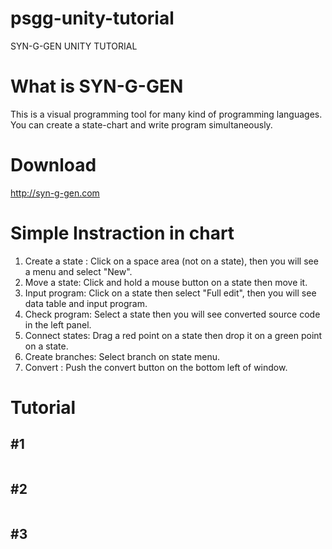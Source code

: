 # psgg-unity-tutorial

SYN-G-GEN UNITY TUTORIAL

# What is SYN-G-GEN

This is a visual programming tool for many kind of programming languages. You can create a state-chart and write program simultaneously.

# Download

http://syn-g-gen.com

# Simple Instraction in chart

1. Create a state : Click on a space area (not on a state), then you will see a menu and select "New".  
2. Move a state: Click and hold a mouse button on a state then move it.  
3. Input program: Click on a state then select "Full edit", then you will see data table and input program.  
4. Check program: Select a state then you will see  converted source code in the left panel.  
5. Connect states: Drag a red point on a state then drop it on a green point on a state.  
6. Create branches: Select branch on state menu.  
7. Convert : Push the convert button on the bottom left of window.  

# Tutorial

## #1

![]()

## #2

![]()

## #3

![]()

